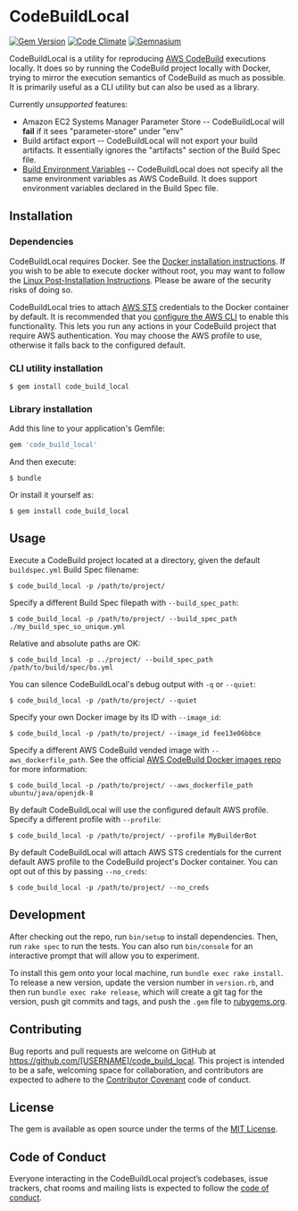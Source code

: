 # CodeBuildLocal

[![Gem Version](https://img.shields.io/gem/v/code_build_local.svg)](https://rubygems.org/gems/code_build_local)
[![Code Climate](https://img.shields.io/codeclimate/github/jzuber4/code_build_local.svg)](https://codeclimate.com/github/jzuber4/code_build_local)
[![Gemnasium](https://img.shields.io/gemnasium/jzuber4/code_build_local.svg)](https://gemnasium.com/github.com/jzuber4/code_build_local/)

CodeBuildLocal is a utility for reproducing [AWS CodeBuild](https://aws.amazon.com/codebuild/) executions locally. It does so by running the CodeBuild project locally with Docker, trying to mirror the execution semantics of CodeBuild as much as possible. It is primarily useful as a CLI utility but can also be used as a library.

Currently *unsupported* features:

* Amazon EC2 Systems Manager Parameter Store -- CodeBuildLocal will **fail** if it sees "parameter-store" under "env"
* Build artifact export -- CodeBuildLocal will not export your build artifacts. It essentially ignores the "artifacts" section of the Build Spec file.
* [Build Environment Variables](http://docs.aws.amazon.com/codebuild/latest/userguide/build-env-ref-env-vars.html) -- CodeBuildLocal does not specify all the same environment variables as AWS CodeBuild. It does support environment variables declared in the Build Spec file.

## Installation

### Dependencies

CodeBuildLocal requires Docker. See the [Docker installation instructions](https://docs.docker.com/engine/installation/).
If you wish to be able to execute docker without root, you may want to follow the [Linux Post-Installation Instructions](https://docs.docker.com/engine/installation/linux/linux-postinstall/). Please be aware of the security risks of doing so.

CodeBuildLocal tries to attach [AWS STS](http://docs.aws.amazon.com/STS/latest/APIReference/Welcome.html) credentials to the Docker container by default. It is recommended that you [configure the AWS CLI](http://docs.aws.amazon.com/cli/latest/userguide/cli-chap-getting-started.html) to enable this functionality. This lets you run any actions in your CodeBuild project that require AWS authentication. You may choose the AWS profile to use, otherwise it falls back to the configured default.

### CLI utility installation

    $ gem install code_build_local

### Library installation

Add this line to your application's Gemfile:

```ruby
gem 'code_build_local'
```

And then execute:

    $ bundle

Or install it yourself as:

    $ gem install code_build_local

## Usage

Execute a CodeBuild project located at a directory, given the default ```buildspec.yml``` Build Spec filename:

    $ code_build_local -p /path/to/project/

Specify a different Build Spec filepath with ```--build_spec_path```:

    $ code_build_local -p /path/to/project/ --build_spec_path ./my_build_spec_so_unique.yml

Relative and absolute paths are OK:

    $ code_build_local -p ../project/ --build_spec_path /path/to/build/spec/bs.yml

You can silence CodeBuildLocal's debug output with ```-q``` or ```--quiet```:

    $ code_build_local -p /path/to/project/ --quiet

Specify your own Docker image by its ID with ```--image_id```:

    $ code_build_local -p /path/to/project/ --image_id fee13e06bbce

Specify a different AWS CodeBuild vended image with ```--aws_dockerfile_path```. See the official [AWS CodeBuild Docker images repo](https://github.com/aws/aws-codebuild-docker-images) for more information:

    $ code_build_local -p /path/to/project/ --aws_dockerfile_path ubuntu/java/openjdk-8

By default CodeBuildLocal will use the configured default AWS profile. Specify a different profile with ```--profile```:

    $ code_build_local -p /path/to/project/ --profile MyBuilderBot

By default CodeBuildLocal will attach AWS STS credentials for the current default AWS profile to the CodeBuild project's Docker container.
You can opt out of this by passing ```--no_creds```:

    $ code_build_local -p /path/to/project/ --no_creds

## Development

After checking out the repo, run `bin/setup` to install dependencies. Then, run `rake spec` to run the tests. You can also run `bin/console` for an interactive prompt that will allow you to experiment.

To install this gem onto your local machine, run `bundle exec rake install`. To release a new version, update the version number in `version.rb`, and then run `bundle exec rake release`, which will create a git tag for the version, push git commits and tags, and push the `.gem` file to [rubygems.org](https://rubygems.org).

## Contributing

Bug reports and pull requests are welcome on GitHub at https://github.com/[USERNAME]/code_build_local. This project is intended to be a safe, welcoming space for collaboration, and contributors are expected to adhere to the [Contributor Covenant](http://contributor-covenant.org) code of conduct.

## License

The gem is available as open source under the terms of the [MIT License](http://opensource.org/licenses/MIT).

## Code of Conduct

Everyone interacting in the CodeBuildLocal project’s codebases, issue trackers, chat rooms and mailing lists is expected to follow the [code of conduct](https://github.com/[USERNAME]/code_build_local/blob/master/CODE_OF_CONDUCT.md).
